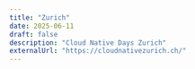 ```yaml
---
title: "Zurich"
date: 2025-06-11
draft: false
description: "Cloud Native Days Zurich"
externalUrl: "https://cloudnativezurich.ch/"
---
```

